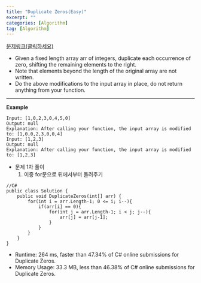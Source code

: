 ```yaml
---
title: "Duplicate Zeros(Easy)"
excerpt: ""
categories: [Algorithm]
tag: [Algorithm]
---
```

[문제링크(클릭하세요)](https://leetcode.com/problems/duplicate-zeros/)
+ Given a fixed length array arr of integers, duplicate each occurrence of zero, shifting the remaining elements to the right.
+ Note that elements beyond the length of the original array are not written.
+ Do the above modifications to the input array in place, do not return anything from your function.
---
**Example**

```
Input: [1,0,2,3,0,4,5,0]
Output: null
Explanation: After calling your function, the input array is modified to: [1,0,0,2,3,0,0,4]
Input: [1,2,3]
Output: null
Explanation: After calling your function, the input array is modified to: [1,2,3]
```

+ 문제 1차 풀이
  1. 이중 for문으로 뒤에서부터 돌려주기
```
//C#
public class Solution {
    public void DuplicateZeros(int[] arr) {
        for(int i = arr.Length-1; 0 <= i; i--){
            if(arr[i] == 0){
                for(int j = arr.Length-1; i < j; j--){
                    arr[j] = arr[j-1];
                }
            }
        }
    }
}
```
+ Runtime: 264 ms, faster than 47.34% of C# online submissions for Duplicate Zeros.
+ Memory Usage: 33.3 MB, less than 46.38% of C# online submissions for Duplicate Zeros.